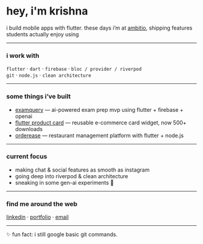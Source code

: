 # hey, i'm krishna 

i build mobile apps with flutter.
these days i’m at [ambitio](https://ambitio.in), shipping features students actually enjoy using 


---

### i work with  
`flutter` · `dart` · `firebase` · `bloc / provider / riverpod`  
`git` · `node.js` · `clean architecture`  

---

###  some things i’ve built  
- [examquery](https://github.com/ikrishnag/examquery) — ai-powered exam prep mvp using flutter + firebase + openai  
- [flutter product card](https://github.com/ikrishnag/flutter_product_card) — reusable e-commerce card widget, now 500+ downloads  
- [orderease](https://github.com/ikrishnag/orderease) — restaurant management platform with flutter + node.js  

---

### current focus  
- making chat & social features as smooth as instagram  
- going deep into riverpod & clean architecture  
- sneaking in some gen-ai experiments 👀

---

### find me around the web  
[linkedin](https://linkedin.com/in/ikrishnag) · [portfolio](https://krishnagupta.web.app) · [email](mailto:e.krishnagupta@gmail.com)  

---

✨ fun fact: i still google basic git commands.  
